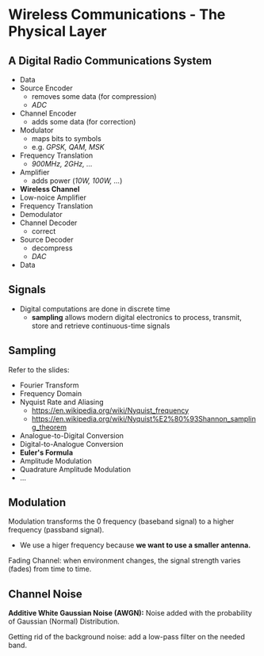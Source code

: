# Wireless Communications - The Physical Layer

## A Digital Radio Communications System

- Data
- Source Encoder
  - removes some data (for compression)
  - _ADC_
- Channel Encoder
  - adds some data (for correction)
- Modulator
  - maps bits to symbols
  - e.g. _GPSK, QAM, MSK_
- Frequency Translation
  - _900MHz, 2GHz, ..._
- Amplifier
  - adds power (_10W, 100W, ..._)
- **Wireless Channel**
- Low-noice Amplifier
- Frequency Translation
- Demodulator
- Channel Decoder
  - correct
- Source Decoder
  - decompress
  - _DAC_
- Data

## Signals

- Digital computations are done in discrete time
  - **sampling** allows modern digital electronics to process, transmit, store and retrieve continuous-time signals

## Sampling

Refer to the slides:

- Fourier Transform
- Frequency Domain
- Nyquist Rate and Aliasing
  - https://en.wikipedia.org/wiki/Nyquist_frequency
  - https://en.wikipedia.org/wiki/Nyquist%E2%80%93Shannon_sampling_theorem
- Analogue-to-Digital Conversion
- Digital-to-Analogue Conversion
- **Euler's Formula**
- Amplitude Modulation
- Quadrature Amplitude Modulation
- ...

## Modulation

Modulation transforms the 0 frequency (baseband signal) to a higher frequency (passband signal).

- We use a higer frequency because **we want to use a smaller antenna.**

Fading Channel: when environment changes, the signal strength varies (fades) from time to time.

## Channel Noise

**Additive White Gaussian Noise (AWGN):** Noise added with the probability of Gaussian (Normal) Distribution.

Getting rid of the background noise: add a low-pass filter on the needed band.
